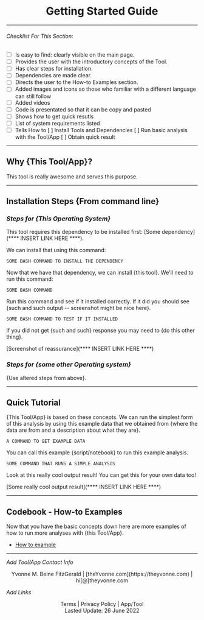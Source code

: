<h1 align="center">Getting Started Guide</h1>

---

###### _Checklist For This Section:_  

- [ ] Is easy to find: clearly visible on the main page.  
- [ ] Provides the user with the introductory concepts of the Tool.  
- [ ] Has clear steps for installation.  
- [ ] Dependencies are made clear.  
- [ ] Directs the user to the How-to Examples section.
- [ ] Added images and icons so those who familiar with a different language can still follow
- [ ] Added videos 
- [ ] Code is presentated so that it can be copy and pasted
- [ ] Shows how to get quick resutls
- [ ] List of system requirements listed 
- [ ] Tells How to
	  [ ] Install Tools and Dependencies
	  [ ] Run basic analysis with the Tool/App
	  [ ] Obtain quick result

---

## Why {This Tool/App}?

This tool is really awesome and serves this purpose.

---

## Installation Steps {From command line}





### _Steps for {This Operating System}_

This tool requires this dependency to be installed first: [Some dependency](**** INSERT LINK HERE ****).

We can install that using this command:

```
SOME BASH COMMAND TO INSTALL THE DEPENDENCY
```

Now that we have that dependency, we can install {this tool}.
We'll need to run this command:

```
SOME BASH COMMAND
```

Run this command and see if it installed correctly. If it did you should see {such and such output -- screenshot might be nice here}.

```
SOME BASH COMMAND TO TEST IF IT INSTALLED
```

If you did not get {such and such} response you may need to {do this other thing}.

[Screenshot of reassurance](**** INSERT LINK HERE ****)







### _Steps for {some other Operating system}_

{Use altered steps from above}.


---


## Quick Tutorial

{This Tool/App} is based on these concepts.
We can run the simplest form of this analysis by using this example data that we obtained from {where the data are from and a description about what they are}.

```
A COMMAND TO GET EXAMPLE DATA
```

You can call this example {script/notebook} to run this example analysis.

```
SOME COMMAND THAT RUNS A SIMPLE ANALYSIS
```

Look at this really cool output result! You can get this for your own data too!

[Some really cool output result](**** INSERT LINK HERE ****)


---


## Codebook - How-to Examples 

Now that you have the basic concepts down here are more examples of how to run more analyses with {this Tool/App}.

- [How to example](Template%20-%20How%20To.md)


---
_Add Tool/App Contact Info_
<center>Yvonne M. Beine FitzGerald | [theYvonne.com](https://theyvonne.com) | hi[@]theyvonne.com </center>  

_Add Links_

<center>Terms | Privacy Policy | App/Tool </center>

<center>Lasted Update: 26 June 2022 </center>


  
